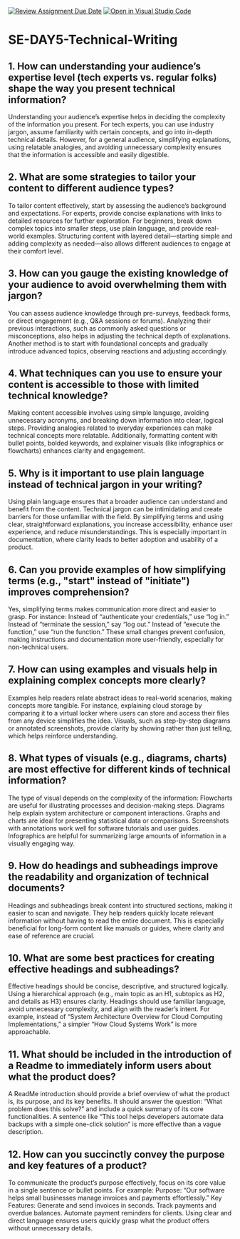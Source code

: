 [![Review Assignment Due Date](https://classroom.github.com/assets/deadline-readme-button-22041afd0340ce965d47ae6ef1cefeee28c7c493a6346c4f15d667ab976d596c.svg)](https://classroom.github.com/a/zsAR-pyY)
[![Open in Visual Studio Code](https://classroom.github.com/assets/open-in-vscode-2e0aaae1b6195c2367325f4f02e2d04e9abb55f0b24a779b69b11b9e10269abc.svg)](https://classroom.github.com/online_ide?assignment_repo_id=18493605&assignment_repo_type=AssignmentRepo)
# SE-DAY5-Technical-Writing
## 1. How can understanding your audience’s expertise level (tech experts vs. regular folks) shape the way you present technical information?
Understanding your audience’s expertise helps in deciding the complexity of the information you present. For tech experts, you can use industry jargon, assume familiarity with certain concepts, and go into in-depth technical details. However, for a general audience, simplifying explanations, using relatable analogies, and avoiding unnecessary complexity ensures that the information is accessible and easily digestible.
## 2. What are some strategies to tailor your content to different audience types?
To tailor content effectively, start by assessing the audience’s background and expectations. For experts, provide concise explanations with links to detailed resources for further exploration. For beginners, break down complex topics into smaller steps, use plain language, and provide real-world examples. Structuring content with layered detail—starting simple and adding complexity as needed—also allows different audiences to engage at their comfort level.
## 3. How can you gauge the existing knowledge of your audience to avoid overwhelming them with jargon?
You can assess audience knowledge through pre-surveys, feedback forms, or direct engagement (e.g., Q&A sessions or forums). Analyzing their previous interactions, such as commonly asked questions or misconceptions, also helps in adjusting the technical depth of explanations. Another method is to start with foundational concepts and gradually introduce advanced topics, observing reactions and adjusting accordingly.
## 4. What techniques can you use to ensure your content is accessible to those with limited technical knowledge?
Making content accessible involves using simple language, avoiding unnecessary acronyms, and breaking down information into clear, logical steps. Providing analogies related to everyday experiences can make technical concepts more relatable. Additionally, formatting content with bullet points, bolded keywords, and explainer visuals (like infographics or flowcharts) enhances clarity and engagement.
## 5. Why is it important to use plain language instead of technical jargon in your writing?
Using plain language ensures that a broader audience can understand and benefit from the content. Technical jargon can be intimidating and create barriers for those unfamiliar with the field. By simplifying terms and using clear, straightforward explanations, you increase accessibility, enhance user experience, and reduce misunderstandings. This is especially important in documentation, where clarity leads to better adoption and usability of a product.
## 6. Can you provide examples of how simplifying terms (e.g., "start" instead of "initiate") improves comprehension?
Yes, simplifying terms makes communication more direct and easier to grasp. For instance:
Instead of “authenticate your credentials,” use “log in.”
Instead of “terminate the session,” say “log out.”
Instead of “execute the function,” use “run the function.”
These small changes prevent confusion, making instructions and documentation more user-friendly, especially for non-technical users.
## 7. How can using examples and visuals help in explaining complex concepts more clearly?
Examples help readers relate abstract ideas to real-world scenarios, making concepts more tangible. For instance, explaining cloud storage by comparing it to a virtual locker where users can store and access their files from any device simplifies the idea. Visuals, such as step-by-step diagrams or annotated screenshots, provide clarity by showing rather than just telling, which helps reinforce understanding.
## 8. What types of visuals (e.g., diagrams, charts) are most effective for different kinds of technical information?
The type of visual depends on the complexity of the information:
Flowcharts are useful for illustrating processes and decision-making steps.
Diagrams help explain system architecture or component interactions.
Graphs and charts are ideal for presenting statistical data or comparisons.
Screenshots with annotations work well for software tutorials and user guides.
Infographics are helpful for summarizing large amounts of information in a visually engaging way.
## 9. How do headings and subheadings improve the readability and organization of technical documents?
Headings and subheadings break content into structured sections, making it easier to scan and navigate. They help readers quickly locate relevant information without having to read the entire document. This is especially beneficial for long-form content like manuals or guides, where clarity and ease of reference are crucial.
## 10. What are some best practices for creating effective headings and subheadings?
Effective headings should be concise, descriptive, and structured logically. Using a hierarchical approach (e.g., main topic as an H1, subtopics as H2, and details as H3) ensures clarity. Headings should use familiar language, avoid unnecessary complexity, and align with the reader’s intent. For example, instead of “System Architecture Overview for Cloud Computing Implementations,” a simpler “How Cloud Systems Work” is more approachable.
## 11. What should be included in the introduction of a Readme to immediately inform users about what the product does?
A ReadMe introduction should provide a brief overview of what the product is, its purpose, and its key benefits. It should answer the question: “What problem does this solve?” and include a quick summary of its core functionalities. A sentence like “This tool helps developers automate data backups with a simple one-click solution” is more effective than a vague description.
## 12. How can you succinctly convey the purpose and key features of a product?
To communicate the product’s purpose effectively, focus on its core value in a single sentence or bullet points. For example:
Purpose: “Our software helps small businesses manage invoices and payments effortlessly.”
Key Features:
Generate and send invoices in seconds.
Track payments and overdue balances.
Automate payment reminders for clients.
Using clear and direct language ensures users quickly grasp what the product offers without unnecessary details.
